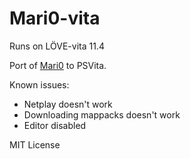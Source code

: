 # Mari0-vita
Runs on LÖVE-vita 11.4

Port of [Mari0](https://stabyourself.net/mari0/) to PSVita.

Known issues:
* Netplay doesn't work
* Downloading mappacks doesn't work
* Editor disabled

MIT License